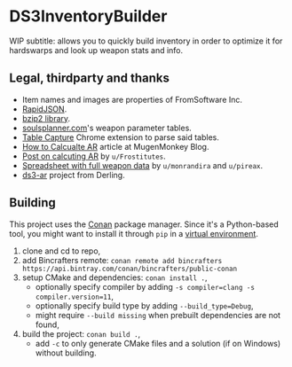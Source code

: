 # DS3InventoryBuilder

WIP subtitle: allows you to quickly build inventory in order to optimize it for hardswarps and look up weapon stats and info.

## Legal, thirdparty and thanks
* Item names and images are properties of FromSoftware Inc.
* [RapidJSON](https://rapidjson.org/).
* [bzip2 library](https://www.sourceware.org/bzip2/).
* [soulsplanner.com](https://soulsplanner.com)'s weapon parameter tables.
* [Table Capture](https://chrome.google.com/webstore/detail/table-capture/iebpjdmgckacbodjpijphcplhebcmeop) Chrome extension to parse said tables.
* [How to Calcualte AR](https://blog.mugenmonkey.com/2016/07/22/how-to-calculate-ar.html) article at MugenMonkey Blog.
* [Post on calcuting AR](https://www.reddit.com/r/darksouls3/comments/4gqrpy/how_to_calculate_attack_rating_of_any_weapon_at/) by `u/Frostitutes`.
* [Spreadsheet with full weapon data](https://www.reddit.com/r/darksouls3/comments/4j3o40/spreadsheet_with_full_ar_calculation/) by `u/monrandira` and `u/pireax`.
* [ds3-ar](https://github.com/Derling/ds3-ar/tree/master/src) project from Derling.

## Building
This project uses the [Conan](https://docs.conan.io/en/latest/installation.html) package manager.
Since it's a Python-based tool, you might want to install it through `pip` in a [virtual environment](https://packaging.python.org/guides/installing-using-pip-and-virtual-environments/#creating-a-virtual-environment).
1. clone and cd to repo,
1. add Bincrafters remote: `conan remote add bincrafters https://api.bintray.com/conan/bincrafters/public-conan`
1. setup CMake and dependencies: `conan install .`,
    * optionally specify compiler by adding `-s compiler=clang -s compiler.version=11`,
    * optionally specify build type by adding `--build_type=Debug`,
    * might require `--build missing` when prebuilt dependencies are not found,
1. build the project: `conan build .`,
    * add `-c` to only generate CMake files and a solution (if on Windows) without building.